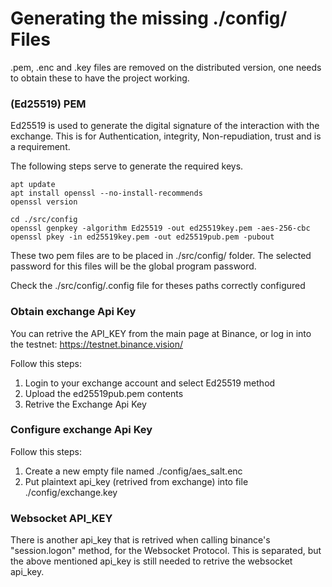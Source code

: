 
# Generating the missing ./config/ Files
.pem, .enc and .key files are removed on the distributed version, one needs to obtain these to have the project working.

### (Ed25519) PEM
Ed25519 is used to generate the digital signature of the interaction with the exchange. 
    This is for Authentication, integrity, Non-repudiation, trust and is a requirement.

The following steps serve to generate the required keys. 

```
apt update
apt install openssl --no-install-recommends
openssl version
```
```
cd ./src/config
openssl genpkey -algorithm Ed25519 -out ed25519key.pem -aes-256-cbc
openssl pkey -in ed25519key.pem -out ed25519pub.pem -pubout
```

These two pem files are to be placed in ./src/config/ folder.
The selected password for this files will be the global program password. 

Check the ./src/config/.config file for theses paths correctly configured

### Obtain exchange Api Key
You can retrive the API_KEY from the main page at Binance, 
or log in into the testnet: https://testnet.binance.vision/

Follow this steps:
1. Login to your exchange account and select Ed25519 method
2. Upload the ed25519pub.pem contents 
3. Retrive the Exchange Api Key

### Configure exchange Api Key
Follow this steps:
1. Create a new empty file named ./config/aes_salt.enc
2. Put plaintext api_key (retrived from exchange) into file ./config/exchange.key

### Websocket API_KEY
There is another api_key that is retrived when calling binance's "session.logon" method, 
for the Websocket Protocol. This is separated, but the above mentioned api_key is still 
needed to retrive the websocket api_key. 
